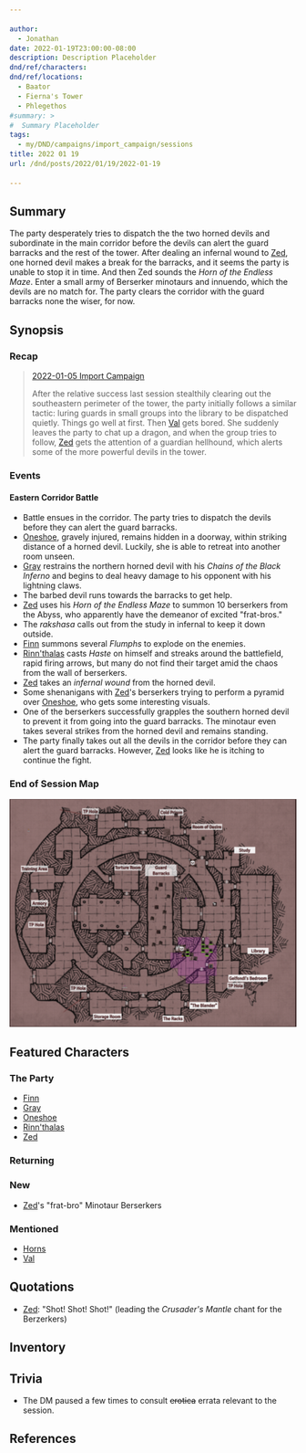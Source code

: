 ```yaml
---

author:
  - Jonathan
date: 2022-01-19T23:00:00-08:00
description: Description Placeholder
dnd/ref/characters:
dnd/ref/locations:
  - Baator
  - Fierna's Tower
  - Phlegethos
#summary: >
#  Summary Placeholder
tags:
  - my/DND/campaigns/import_campaign/sessions
title: 2022 01 19
url: /dnd/posts/2022/01/19/2022-01-19

---
```


## Summary

The party desperately tries to dispatch the the two horned devils and subordinate in the main corridor before the devils can alert the guard barracks and the rest of the tower. After dealing an infernal wound to [Zed](/dnd/characters/zed), one horned devil makes a break for the barracks, and it seems the party is unable to stop it in time. And then Zed sounds the *Horn of the Endless Maze*. Enter a small army of Berserker minotaurs and innuendo, which the devils are no match for. The party clears the corridor with the guard barracks none the wiser, for now.

## Synopsis

### Recap

> [2022-01-05 Import Campaign](/dnd/posts/2022-01-05)
>
> After the relative success last session stealthily clearing out the southeastern perimeter of the tower, the party initially follows a similar tactic: luring guards in small groups into the library to be dispatched quietly. Things go well at first. Then [Val](/dnd/characters/val) gets bored. She suddenly leaves the party to chat up a dragon, and when the group tries to follow, [Zed](/dnd/characters/zed) gets the attention of a guardian hellhound, which alerts some of the more powerful devils in the tower.

### Events

#### Eastern Corridor Battle

- Battle ensues in the corridor. The party tries to dispatch the devils before they can alert the guard barracks.
- [Oneshoe](/dnd/characters/oneshoe), gravely injured, remains hidden in a doorway, within striking distance of a horned devil. Luckily, she is able to retreat into another room unseen.
- [Gray](/dnd/characters/haeltin-var-astora) restrains the northern horned devil with his *Chains of the Black Inferno* and begins to deal heavy damage to his opponent with his lightning claws.
- The barbed devil runs towards the barracks to get help.
- [Zed](/dnd/characters/zed) uses his *Horn of the Endless Maze* to summon 10 berserkers from the Abyss, who apparently have the demeanor of excited "frat-bros."
- The *rakshasa* calls out from the study in infernal to keep it down outside.
- [Finn](/dnd/characters/finn) summons several *Flumphs* to explode on the enemies.
- [Rinn'thalas](/dnd/characters/rinnthalas-liadon) casts *Haste* on himself and streaks around the battlefield, rapid firing arrows, but many do not find their target amid the chaos from the wall of berserkers.
- [Zed](/dnd/characters/zed) takes an *infernal wound* from the horned devil.
- Some shenanigans with [Zed](/dnd/characters/zed)'s berserkers trying to perform a pyramid over [Oneshoe](/dnd/characters/oneshoe), who gets some interesting visuals.
- One of the berserkers successfully grapples the southern horned devil to prevent it from going into the guard barracks. The minotaur even takes several strikes from the horned devil and remains standing.
- The party finally takes out all the devils in the corridor before they can alert the guard barracks. However, [Zed](/dnd/characters/zed) looks like he is itching to continue the fight.

### End of Session Map

![Screen Shot 2022-01-19 at 10.39.25 PM.png](/images/dnd/screen-shot-2022-01-19-at-10-39-25-pm.png)

## Featured Characters

### The Party

- [Finn](/dnd/characters/finn)
- [Gray](/dnd/characters/haeltin-var-astora)
- [Oneshoe](/dnd/characters/oneshoe)
- [Rinn'thalas](/dnd/characters/rinnthalas-liadon)
- [Zed](/dnd/characters/zed)

### Returning

### New

- [Zed](/dnd/characters/zed)'s "frat-bro" Minotaur Berserkers

### Mentioned

- [Horns](/dnd/characters/horns)
- [Val](/dnd/characters/val)

## Quotations

- [Zed](/dnd/characters/zed): "Shot! Shot! Shot!" (leading the *Crusader's Mantle* chant for the Berzerkers)

## Inventory

## Trivia

- The DM paused a few times to consult ~~erotica~~ errata relevant to the session.

## References

